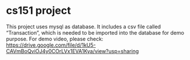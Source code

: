 # cs151 project


This project uses mysql as database. It includes a csv file called “Transaction”, which is needed to be imported into the database for demo purpose.
For demo video, please check: https://drive.google.com/file/d/1kU5-CAVmBoQviOJ4y0COrLVx1EVA1Kya/view?usp=sharing

